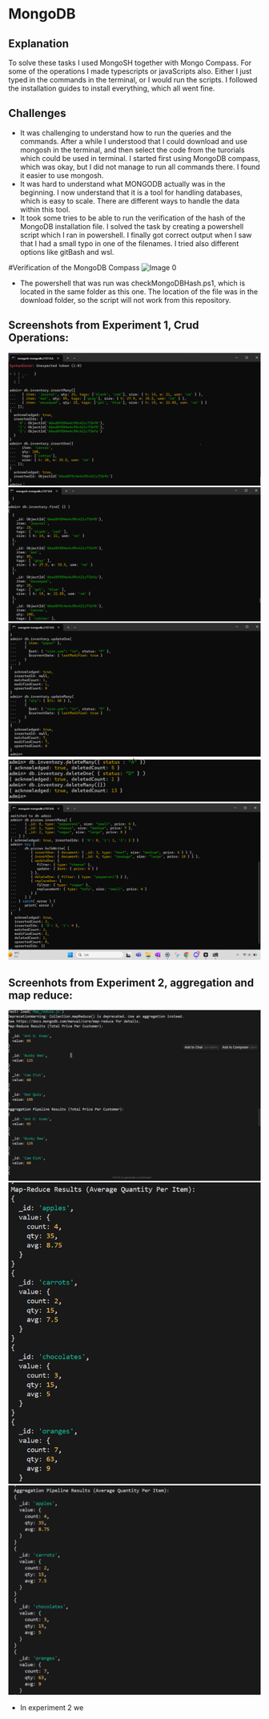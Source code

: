 # MongoDB 

## Explanation
To solve these tasks I used MongoSH together with Mongo Compass. For some of the operations I made typescripts or javaScripts also. Either I just typed in the commands in the terminal, or I would run the scripts. I followed the installation guides to install everything, which all went fine.

## Challenges
* It was challenging to understand how to run the queries and the commands. After a while I understood that I could download and use mongosh in the terminal, and then select the code from the turorials which could be used in terminal. I started first using MongoDB compass, which was okay, but I did not manage to run all commands there. I found it easier to use mongosh.
* It was hard to understand what MONGODB actually was in the beginning. I now understand that it is a tool for handling databases, which is easy to scale. There are different ways to handle the data within this tool.
* It took some tries to be able to run the verification of the hash of the MongoDB installation file. I solved the task by creating a powershell script which I ran in powershell. I finally got correct output when I saw that I had a small typo in one of the filenames. I tried also different options like gitBash and wsl. 


#Verification of the MongoDB Compass
![Image 0](./Pictures/HashVerificationVerification.png)
* The powershell that was run was checkMongoDBHash.ps1, which is located in the same folder as this one. The location of the file was in the download folder, so the script will not work from this repository. 

## Screenshots from Experiment 1, Crud Operations:

![Image 1](./Pictures/Insert_many.png)
![Image 2](./Pictures/Find_function.png)
![Image 3](./Pictures/Update_many.png)
![Image 4](./Pictures/Delete_many.png)
![Image 5](./Pictures/bulk_write.png)

## Screenhots from Experiment 2, aggregation and map reduce: 
![Image 7](./Pictures/Map_reduce_and_aggregation_pipeline.png)
![Image 8](./Pictures/Map_reduce_average.png)
![Image 9](./Pictures/Average_Aggregation_pipeline.png)


* In experiment 2 we 
